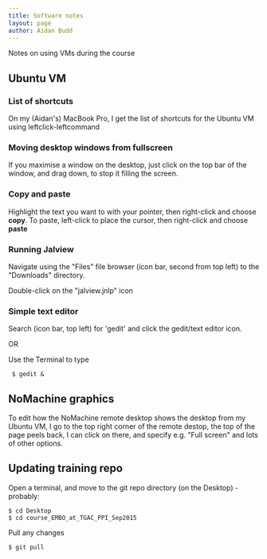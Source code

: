 ```yaml
---
title: Software notes
layout: page
author: Aidan Budd
---
```


Notes on using VMs during the course

## Ubuntu VM

### List of shortcuts

On my (Aidan's) MacBook Pro, I get the list of shortcuts for the Ubuntu VM using leftclick-leftcommand

### Moving desktop windows from fullscreen

If you maximise a window on the desktop, just click on the top bar of the window, and drag down, to stop it filling the screen.

### Copy and paste

Highlight the text you want to with your pointer, then right-click and choose **copy**. To paste, left-click to place the cursor, then right-click and choose **paste**

### Running Jalview

Navigate using the "Files" file browser (icon bar, second from top left) to the "Downloads" directory.

Double-click on the "jalview.jnlp" icon

### Simple text editor

Search (icon bar, top left) for 'gedit' and click the gedit/text editor icon.

OR

Use the Terminal to type

     $ gedit &

## NoMachine graphics

To edit how the NoMachine remote desktop shows the desktop from my Ubuntu VM, I go to the top right corner of the remote destop, the top of the page peels back, I can click on there, and specify e.g. "Full screen" and lots of other options.

## Updating training repo

Open a terminal, and move to the git repo directory (on the Desktop) - probably:

    $ cd Desktop
    $ cd course_EMBO_at_TGAC_PPI_Sep2015

Pull any changes

    $ git pull